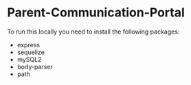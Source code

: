 # Parent-Communication-Portal

To run this locally you need to install the following packages:
* express
* sequelize
* mySQL2
* body-parser
* path
